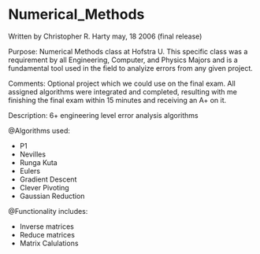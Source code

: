 Numerical_Methods
=================

Written by Christopher R. Harty may, 18 2006 (final release)

Purpose: Numerical Methods class at Hofstra U.  This specific class was a requirement by all Engineering, Computer, and Physics Majors and is a fundamental tool used in the field to analyize errors from any given project.

Comments: Optional project which we could use on the final exam.  All assigned algorithms were integrated and completed, resulting with me finishing the final exam within 15 minutes and receiving an A+ on it.

Description: 6+ engineering level error analysis algorithms

@Algorithms used:
<ul>
  <li>P1</li>
  <li>Nevilles</li>
  <li>Runga Kuta</li>
  <li>Eulers</li>
  <li>Gradient Descent</li>
  <li>Clever Pivoting</li>
  <li>Gaussian Reduction</li>
</ul>

@Functionality includes:
<ul>
  <li>Inverse matrices</li>
  <li>Reduce matrices</li>
  <li>Matrix Calulations</li>
</ul>
